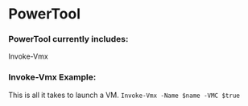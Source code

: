 # PowerTool

### PowerTool currently includes:
Invoke-Vmx

### Invoke-Vmx Example:
This is all it takes to launch a VM.
``` Invoke-Vmx -Name $name -VMC $true ```

